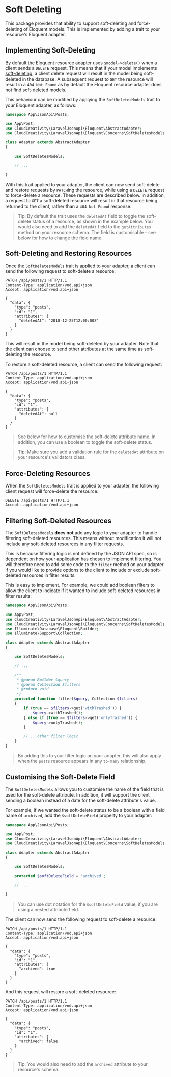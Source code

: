 # Soft Deleting

This package provides that ability to support soft-deleting and force-deleting of Eloquent models. This is
implemented by adding a trait to your resource's Eloquent adapter.

## Implementing Soft-Deleting

By default the Eloquent resource adapter uses `$model->delete()` when a client sends a `DELETE` request.
This means that if your model implements [soft-deleting](https://laravel.com/docs/eloquent#deleting-models),
a client delete request will result in the model being soft-deleted in the database. A subsequent request to
`GET` the resource will result in a `404 Not Found` as by default the Eloquent resource adapter does not
find soft-deleted models.

This behaviour can be modified by applying the `SoftDeletesModels` trait to your Eloquent adapter, as follows:

```php
namespace App\JsonApi\Posts;

use App\Post;
use CloudCreativity\LaravelJsonApi\Eloquent\AbstractAdapter;
use CloudCreativity\LaravelJsonApi\Eloquent\Concerns\SoftDeletesModels;

class Adapter extends AbstractAdapter
{

    use SoftDeletesModels;

    // ...

}
```

With this trait applied to your adapter, the client can now send soft-delete and restore requests by `PATCH`ing
the resource, while using a `DELETE` request to force-delete a resource. These requests are described below.
In addition, a request to `GET` a soft-deleted resource will result in that resource being returned to the client,
rather than a `404 Not Found` response.

> Tip: By default the trait uses the `deletedAt` field to toggle the soft-delete status of a resource, as shown
in the example below. You would also need to add the `deletedAt` field to the `getAttributes` method on your
resource schema. The field is customisable - see below for how to change the field name.

## Soft-Deleting and Restoring Resources

Once the `SoftDeletesModels` trait is applied to your adapter, a client can send the following request to
soft-delete a resource:

```http
PATCH /api/posts/1 HTTP/1.1
Content-Type: application/vnd.api+json
Accept: application/vnd.api+json

{
  "data": {
    "type": "posts",
    "id": "1",
    "attributes": {
      "deletedAt": "2018-12-25T12:00:00Z"
    }
  }
}
```

This will result in the model being soft-deleted by your adapter. Note that the client can choose to send
other attributes at the same time as soft-deleting the resource.

To restore a soft-deleted resource, a client can send the following request:

```http
PATCH /api/posts/1 HTTP/1.1
Content-Type: application/vnd.api+json
Accept: application/vnd.api+json

{
  "data": {
    "type": "posts",
    "id": "1",
    "attributes": {
      "deletedAt": null
    }
  }
}
```

> See below for how to customise the soft-delete attribute name. In addition, you can use a boolean to toggle
the soft-delete status.

> Tip: Make sure you add a validation rule for the `deletedAt` attribute on your resource's validators class.

## Force-Deleting Resources

When the `SoftDeletesModels` trait is applied to your adapter, the following client request will force-delete
the resource:

```http
DELETE /api/posts/1 HTTP/1.1
Accept: application/vnd.api+json
```

## Filtering Soft-Deleted Resources

The `SoftDeletesModels` **does not** add any logic to your adapter to handle filtering soft-deleted resources. This
means without modification it will not include any soft-deleted resources in any filter requests.

This is because filtering logic is not defined by the JSON API spec, so is dependent on how your application has
chosen to implement filtering. You will therefore need to add some code to the `filter` method on your adapter
if you would like to provide options to the client to include or exclude soft-deleted resources in filter results.

This is easy to implement. For example, we could add boolean filters to allow the client to indicate if it wanted
to include soft-deleted resources in filter results:

```php
namespace App\JsonApi\Posts;

use App\Post;
use CloudCreativity\LaravelJsonApi\Eloquent\AbstractAdapter;
use CloudCreativity\LaravelJsonApi\Eloquent\Concerns\SoftDeletesModels;
use Illuminate\Database\Eloquent\Builder;
use Illuminate\Support\Collection;

class Adapter extends AbstractAdapter
{

    use SoftDeletesModels;

    // ...

    /**
     * @param Builder $query
     * @param Collection $filters
     * @return void
     */
    protected function filter($query, Collection $filters)
    {
        if (true == $filters->get('withTrashed')) {
            $query->withTrashed();
        } else if (true == $filters->get('onlyTrashed')) {
            $query->onlyTrashed();
        }

        // ...other filter logic
    }
}
```

> By adding this to your filter logic on your adapter, this will also apply when the `posts` resource appears in
any `to-many` relationship.

## Customising the Soft-Delete Field

The `SoftDeletesModels` allows you to customise the name of the field that is used for the soft-delete attribute.
In addition, it will support the client sending a boolean instead of a date for the soft-delete attribute's value.

For example, if we wanted the soft-delete status to be a boolean with a field name of `archived`, add the
`$softDeleteField` property to your adapter:

```php
namespace App\JsonApi\Posts;

use App\Post;
use CloudCreativity\LaravelJsonApi\Eloquent\AbstractAdapter;
use CloudCreativity\LaravelJsonApi\Eloquent\Concerns\SoftDeletesModels;

class Adapter extends AbstractAdapter
{

    use SoftDeletesModels;

    protected $softDeleteField = 'archived';

    // ...

}
```

> You can use dot notation for the `$softDeleteField` value, if you are using a nested attribute field.

The client can now send the following request to soft-delete a resource:

```http
PATCH /api/posts/1 HTTP/1.1
Content-Type: application/vnd.api+json
Accept: application/vnd.api+json

{
  "data": {
    "type": "posts",
    "id": "1",
    "attributes": {
      "archived": true
    }
  }
}
```

And this request will restore a soft-deleted resource:

```http
PATCH /api/posts/1 HTTP/1.1
Content-Type: application/vnd.api+json
Accept: application/vnd.api+json

{
  "data": {
    "type": "posts",
    "id": "1",
    "attributes": {
      "archived": false
    }
  }
}
```

> Tip: You would also need to add the `archived` attribute to your resource's schema.
